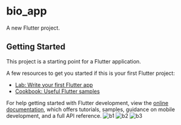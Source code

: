 # bio_app

A new Flutter project.

## Getting Started

This project is a starting point for a Flutter application.

A few resources to get you started if this is your first Flutter project:

- [Lab: Write your first Flutter app](https://docs.flutter.dev/get-started/codelab)
- [Cookbook: Useful Flutter samples](https://docs.flutter.dev/cookbook)

For help getting started with Flutter development, view the
[online documentation](https://docs.flutter.dev/), which offers tutorials,
samples, guidance on mobile development, and a full API reference.
![b1](https://user-images.githubusercontent.com/76428053/227643024-bee30494-d0b9-4805-98e1-6efd8c72a461.jpg)
![b2](https://user-images.githubusercontent.com/76428053/227643029-1fbfb938-97db-44a1-811c-e28c6dd8445d.jpg)
![b3](https://user-images.githubusercontent.com/76428053/227643034-df940947-a7f0-43bc-8110-1a3ac087688f.jpg)
